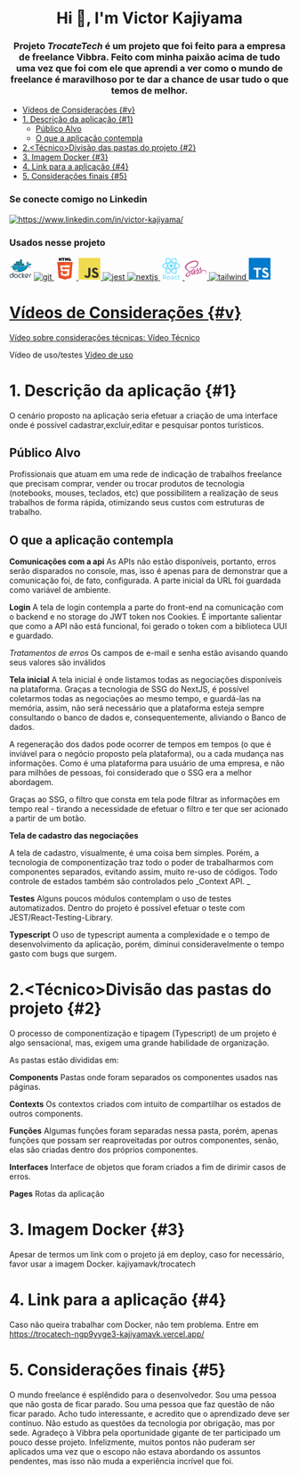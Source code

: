 <h1  align="center">Hi 👋, I'm Victor Kajiyama</h1>

<h3  align="center">
Projeto <i>TrocateTech</i> é um projeto que foi feito para a empresa de freelance Vibbra. Feito com minha paixão acima de tudo uma vez que foi com ele que aprendi a ver como o mundo de freelance é maravilhoso por te dar a chance de usar tudo o que temos de melhor. 
</h3>

- [Vídeos de Considerações {#v}](#vídeos-de-considerações-v)
- [1. Descrição da aplicação {#1}](#1-descrição-da-aplicação-1)
  - [Público Alvo](#público-alvo)
  - [O que a aplicação contempla](#o-que-a-aplicação-contempla)
- [2.\<Técnico\>Divisão das pastas do projeto {#2}](#2técnicodivisão-das-pastas-do-projeto-2)
- [3. Imagem Docker {#3}](#3-imagem-docker-3)
- [4. Link para a aplicação {#4}](#4-link-para-a-aplicação-4)
- [5. Considerações finais {#5}](#5-considerações-finais-5)

<h3  align="left">Se conecte comigo no Linkedin</h3>

<p  align="left">

<a  href="https://linkedin.com/in/https://www.linkedin.com/in/victor-kajiyama/"  target="blank"><img  align="center"  src="https://raw.githubusercontent.com/rahuldkjain/github-profile-readme-generator/master/src/images/icons/Social/linked-in-alt.svg"  alt="https://www.linkedin.com/in/victor-kajiyama/"  height="30"  width="40"  /></a>

</p>

<h3  align="left">Usados nesse projeto</h3>
 <img  src="https://raw.githubusercontent.com/devicons/devicon/master/icons/docker/docker-original-wordmark.svg"  alt="docker"  width="40"  height="40"/>  </a>  <a  href="https://dotnet.microsoft.com/"  target="_blank"  rel="noreferrer">     <img  src="https://www.vectorlogo.zone/logos/git-scm/git-scm-icon.svg"  alt="git"  width="40"  height="40"/>  </a>  <a  href="https://www.w3.org/html/"  target="_blank"  rel="noreferrer">  <img  src="https://raw.githubusercontent.com/devicons/devicon/master/icons/html5/html5-original-wordmark.svg"  alt="html5"  width="40"  height="40"/>  </a>  <a  href="https://developer.mozilla.org/en-US/docs/Web/JavaScript"  target="_blank"  rel="noreferrer">  <img  src="https://raw.githubusercontent.com/devicons/devicon/master/icons/javascript/javascript-original.svg"  alt="javascript"  width="40"  height="40"/>  </a>  <a  href="https://jestjs.io"  target="_blank"  rel="noreferrer">  <img  src="https://www.vectorlogo.zone/logos/jestjsio/jestjsio-icon.svg"  alt="jest"  width="40"  height="40"/>  </a>  <a  href="https://nextjs.org/"  target="_blank"  rel="noreferrer">  <img  src="https://cdn.worldvectorlogo.com/logos/nextjs-2.svg"  alt="nextjs"  width="40"  height="40"/>  </a>  <a  href="https://nodejs.org"  target="_blank"  rel="noreferrer">  <img  src="https://raw.githubusercontent.com/devicons/devicon/master/icons/react/react-original-wordmark.svg"  alt="react"  width="40"  height="40"/>  </a>  <a  href="https://sass-lang.com"  target="_blank"  rel="noreferrer">  <img  src="https://raw.githubusercontent.com/devicons/devicon/master/icons/sass/sass-original.svg"  alt="sass"  width="40"  height="40"/>  </a>  <a  href="https://tailwindcss.com/"  target="_blank"  rel="noreferrer">  <img  src="https://www.vectorlogo.zone/logos/tailwindcss/tailwindcss-icon.svg"  alt="tailwind"  width="40"  height="40"/>  </a>  <a  href="https://www.typescriptlang.org/"  target="_blank"  rel="noreferrer">  <img  src="https://raw.githubusercontent.com/devicons/devicon/master/icons/typescript/typescript-original.svg"  alt="typescript"  width="40"  height="40"/>  </a>  <a  href="https://www.adobe.com/products/xd.html"  target="_blank"  rel="noreferrer">  </p>

# Vídeos de Considerações {#v}

Vídeo sobre considerações técnicas:
[Vídeo Técnico](https://youtu.be/IA2SoKOi9IM)

Vídeo de uso/testes
[Vídeo de uso](https://youtu.be/Imd5CMbL3Gg)

# 1. Descrição da aplicação {#1}

O cenário proposto na aplicação seria efetuar a criação de uma interface onde é possível cadastrar,excluir,editar e pesquisar pontos turísticos.

## Público Alvo

Profissionais que atuam em uma rede de indicação de trabalhos freelance que precisam comprar, vender ou trocar produtos de tecnologia (notebooks, mouses, teclados, etc) que possibilitem a realização de seus trabalhos de forma rápida, otimizando seus custos com estruturas de trabalho.

## O que a aplicação contempla

**Comunicações com a api**
As APIs não estão disponíveis, portanto, erros serão disparados no console, mas, isso é apenas para de demonstrar que a comunicação foi, de fato, configurada. A parte inicial da URL foi guardada como variável de ambiente.

**Login**
A tela de login contempla a parte do front-end na comunicação com o backend e no storage do JWT token nos Cookies. É importante salientar que como a API não está funcional, foi gerado o token com a biblioteca UUI e guardado.

_Tratamentos de erros_
Os campos de e-mail e senha estão avisando quando seus valores são inválidos

**Tela inicial**
A tela inicial é onde listamos todas as negociações disponíveis na plataforma. Graças a tecnologia de SSG do NextJS, é possível coletarmos todas as negociações ao mesmo tempo, e guardá-las na memória, assim, não será necessário que a plataforma esteja sempre consultando o banco de dados e, consequentemente, aliviando o Banco de dados.

A regeneração dos dados pode ocorrer de tempos em tempos (o que é inviável para o negócio proposto pela plataforma), ou a cada mudança nas informações. Como é uma plataforma para usuário de uma empresa, e não para milhões de pessoas, foi considerado que o SSG era a melhor abordagem.

Graças ao SSG, o filtro que consta em tela pode filtrar as informações em tempo real - tirando a necessidade de efetuar o filtro e ter que ser acionado a partir de um botão.

**Tela de cadastro das negociações**

A tela de cadastro, visualmente, é uma coisa bem simples. Porém, a tecnologia de componentização traz todo o poder de trabalharmos com componentes separados, evitando assim, muito re-uso de códigos. Todo controle de estados também são controlados pelo _Context API. _

**Testes**
Alguns poucos módulos contemplam o uso de testes automatizados. Dentro do projeto é possível efetuar o teste com JEST/React-Testing-Library.

**Typescript**
O uso de typescript aumenta a complexidade e o tempo de desenvolvimento da aplicação, porém, diminui consideravelmente o tempo gasto com bugs que surgem.

# 2.<Técnico>Divisão das pastas do projeto {#2}

O processo de componentização e tipagem (Typescript) de um projeto é algo sensacional, mas, exigem uma grande habilidade de organização.

As pastas estão divididas em:

**Components**
Pastas onde foram separados os componentes usados nas páginas.

**Contexts**
Os contextos criados com intuito de compartilhar os estados de outros components.

**Funções**
Algumas funções foram separadas nessa pasta, porém, apenas funções que possam ser reaproveitadas por outros componentes, senão, elas são criadas dentro dos próprios componentes.

**Interfaces**
Interface de objetos que foram criados a fim de dirimir casos de erros.

**Pages**
Rotas da aplicação

# 3. Imagem Docker {#3}

Apesar de termos um link com o projeto já em deploy, caso for necessário, favor usar a imagem Docker.
kajiyamavk/trocatech

# 4. Link para a aplicação {#4}

Caso não queira trabalhar com Docker, não tem problema. Entre em https://trocatech-ngp9yyge3-kajiyamavk.vercel.app/

# 5. Considerações finais {#5}

O mundo freelance é esplêndido para o desenvolvedor. Sou uma pessoa que não gosta de ficar parado. Sou uma pessoa que faz questão de não ficar parado. Acho tudo interessante, e acredito que o aprendizado deve ser contínuo. Não estudo as questões da tecnologia por obrigação, mas por sede. Agradeço à Vibbra pela oportunidade gigante de ter participado um pouco desse projeto. Infelizmente, muitos pontos não puderam ser aplicados uma vez que o escopo não estava abordando os assuntos pendentes, mas isso não muda a experiência incrível que foi.
